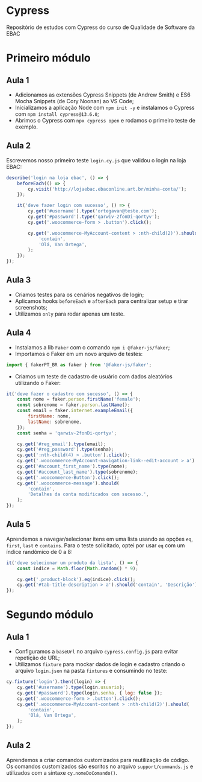 # Cypress

Repositório de estudos com Cypress do curso de Qualidade de Software da EBAC

# Primeiro módulo

## Aula 1

-   Adicionamos as extensões Cypress Snippets (de Andrew Smith) e ES6 Mocha Snippets (de Cory Noonan) ao VS Code;
-   Inicializamos a aplicação Node com `npm init -y` e instalamos o Cypress com `npm install cypress@13.6.0`;
-   Abrimos o Cypress com `npx cypress open` e rodamos o primeiro teste de exemplo.

## Aula 2

Escrevemos nosso primeiro teste `login.cy.js` que validou o login na loja EBAC:

```javascript
describe('login na loja ebac', () => {
    beforeEach(() => {
        cy.visit('http://lojaebac.ebaconline.art.br/minha-conta/');
    });

    it('deve fazer login com sucesso', () => {
        cy.get('#username').type('ortegavan@teste.com');
        cy.get('#password').type('qarwiv-2fonDi-qortyv');
        cy.get('.woocommerce-form > .button').click();

        cy.get('.woocommerce-MyAccount-content > :nth-child(2)').should(
            'contain',
            'Olá, Van Ortega',
        );
    });
});
```

## Aula 3

-   Criamos testes para os cenários negativos de login;
-   Aplicamos hooks `beforeEach` e `afterEach` para centralizar setup e tirar screenshots;
-   Utilizamos `only` para rodar apenas um teste.

## Aula 4

-   Instalamos a lib `Faker` com o comando `npm i @faker-js/faker`;
-   Importamos o Faker em um novo arquivo de testes:

```javascript
import { fakerPT_BR as faker } from '@faker-js/faker';
```

-   Criamos um teste de cadastro de usuário com dados aleatórios utilizando o Faker:

```javascript
it('deve fazer o cadastro com sucesso', () => {
    const nome = faker.person.firstName('female');
    const sobrenome = faker.person.lastName();
    const email = faker.internet.exampleEmail({
        firstName: nome,
        lastName: sobrenome,
    });
    const senha = 'qarwiv-2fonDi-qortyv';

    cy.get('#reg_email').type(email);
    cy.get('#reg_password').type(senha);
    cy.get(':nth-child(4) > .button').click();
    cy.get('.woocommerce-MyAccount-navigation-link--edit-account > a').click();
    cy.get('#account_first_name').type(nome);
    cy.get('#account_last_name').type(sobrenome);
    cy.get('.woocommerce-Button').click();
    cy.get('.woocommerce-message').should(
        'contain',
        'Detalhes da conta modificados com sucesso.',
    );
});
```

## Aula 5

Aprendemos a navegar/selecionar itens em uma lista usando as opções `eq`, `first`, `last` e `contains`. Para o teste solicitado, optei por usar `eq` com um índice randômico de 0 a 8:

```javascript
it('deve selecionar um produto da lista', () => {
    const indice = Math.floor(Math.random() * 9);

    cy.get('.product-block').eq(indice).click();
    cy.get('#tab-title-description > a').should('contain', 'Descrição');
});
```

# Segundo módulo

## Aula 1

-   Configuramos a `baseUrl` no arquivo `cypress.config.js` para evitar repetição de URL;
-   Utilizamos `fixture` para mockar dados de login e cadastro criando o arquivo `login.json` na pasta `fixtures` e consumindo no teste:

```javascript
cy.fixture('login').then((login) => {
    cy.get('#username').type(login.usuario);
    cy.get('#password').type(login.senha, { log: false });
    cy.get('.woocommerce-form > .button').click();
    cy.get('.woocommerce-MyAccount-content > :nth-child(2)').should(
        'contain',
        'Olá, Van Ortega',
    );
});
```

## Aula 2

Aprendemos a criar comandos customizados para reutilização de código. Os comandos customizados são escritos no arquivo `support/commands.js` e utilizados com a sintaxe `cy.nomeDoComando()`.
